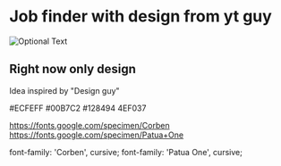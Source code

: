 # Job finder with design from yt guy


![Optional Text](../master/images/img-5.PNG)

## Right now only design

Idea inspired by "Design guy"


#ECFEFF
#00B7C2
#128494
4EF037

https://fonts.google.com/specimen/Corben
https://fonts.google.com/specimen/Patua+One


<link rel="preconnect" href="https://fonts.gstatic.com">
<link href="https://fonts.googleapis.com/css2?family=Corben&display=swap" rel="stylesheet">

font-family: 'Corben', cursive;
font-family: 'Patua One', cursive;


<link rel="preconnect" href="https://fonts.gstatic.com">
<link href="https://fonts.googleapis.com/css2?family=Patua+One&display=swap" rel="stylesheet">
